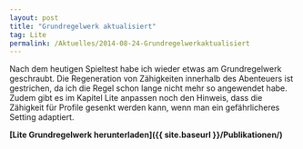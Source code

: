 ```yaml
---
layout: post
title: "Grundregelwerk aktualisiert"
tag: Lite
permalink: /Aktuelles/2014-08-24-Grundregelwerkaktualisiert
---
```


Nach dem heutigen Spieltest habe ich wieder etwas am Grundregelwerk geschraubt. Die Regeneration von Zähigkeiten innerhalb des Abenteuers ist gestrichen, da ich die Regel schon lange nicht mehr so angewendet habe. Zudem gibt es im Kapitel Lite anpassen noch den Hinweis, dass die Zähigkeit für Profile gesenkt werden kann, wenn man ein gefährlicheres Setting adaptiert.

**[Lite Grundregelwerk herunterladen]({{ site.baseurl }}/Publikationen/)**


